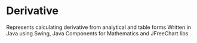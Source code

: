 # Derivative
Represents calculating derivative from analytical and table forms
Written in Java using Swing, Java Components for Mathematics and JFreeChart libs
